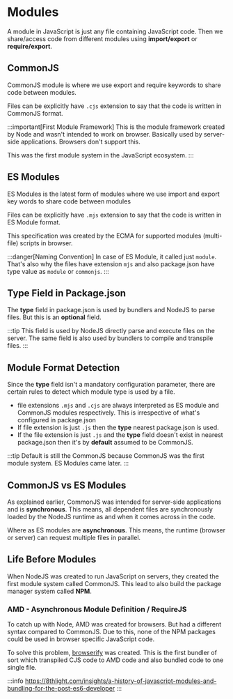 # Modules

A module in JavaScript is just any file containing JavaScript code.
Then we share/access code from different modules using **import/export** or **require/export**.

## CommonJS

CommonJS module is where we use export and require keywords to share code between modules.

Files can be explicitly have `.cjs` extension to say that the code is written in CommonJS format.

:::important[First Module Framework]
This is the module framework created by Node and wasn't intended to work on browser.
Basically used by server-side applications. Browsers don't support this.

This was the first module system in the JavaScript ecosystem.
:::

## ES Modules

ES Modules is the latest form of modules where we use import and export key words to
share code between modules

Files can be explicitly have `.mjs` extension to say that the code is written in ES Module format.

This specification was created by the ECMA for supported modules (multi-file) scripts in browser.

:::danger[Naming Convention]
In case of ES Module, it called just `module`. That's also why the files have extension `mjs` and also package.json have type value as `module` or `commonjs`.
:::

## Type Field in Package.json

The **type** field in package.json is used by bundlers and NodeJS to parse files.
But this is an **optional** field.

:::tip
This field is used by NodeJS directly parse and execute files on the server.
The same field is also used by bundlers to compile and transpile files.
:::

## Module Format Detection

Since the **type** field isn't a mandatory configuration parameter,
there are certain rules to detect which module type is used by a file.

-   file extensions `.mjs` and `.cjs` are always interpreted as ES module and CommonJS modules respectively.
    This is irrespective of what's configured in package.json
-   If file extension is just `.js` then the **type** nearest package.json is used.
-   If the file extension is just `.js` and the **type** field doesn't exist in nearest package.json then it's by **default** assumed to be CommonJS.

:::tip
Default is still the CommonJS because CommonJS was the first module system.
ES Modules came later.
:::

## CommonJS vs ES Modules

As explained earlier, CommonJS was intended for server-side applications and
is **synchronous**. This means, all dependent files are synchronously loaded by the
NodeJS runtime as and when it comes across in the code.

Where as ES modules are **asynchronous**. This means, the runtime (browser or server) can request multiple files in parallel.

## Life Before Modules

When NodeJS was created to run JavaScript on servers,
they created the first module system called CommonJS.
This lead to also build the package manager system called **NPM**.

### AMD - Asynchronous Module Definition / RequireJS

To catch up with Node, AMD was created for browsers.
But had a different syntax compared to CommonJS.
Due to this, none of the NPM packages could be used in browser specific JavaScript code.

To solve this problem, [browserify](https://browserify.org/) was created. This is the
first bundler of sort which transpiled CJS code to AMD code and
also bundled code to one single file.

:::info
https://8thlight.com/insights/a-history-of-javascript-modules-and-bundling-for-the-post-es6-developer
:::
